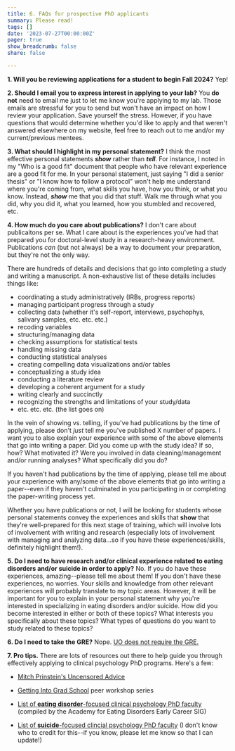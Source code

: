 ```yaml
---
title: 6. FAQs for prospective PhD applicants
summary: Please read!
tags: []
date: '2023-07-27T00:00:00Z'
pager: true
show_breadcrumb: false
share: false

---
```



**1. Will you be reviewing applications for a student to begin Fall 2024?** Yep! 

**2. Should I email you to express interest in applying to your lab?** You **do not** need to email me just to let me know you're applying to my lab. Those emails are stressful for you to send but won't have an impact on how I review your application. Save yourself the stress. However, if you have questions that would determine whether you'd like to apply and that weren't answered elsewhere on my website, feel free to reach out to me and/or my current/previous mentees.

**3. What should I highlight in my personal statement?** I think the most effective personal statements ***show*** rather than ***tell***. For instance, I noted in my "Who is a good fit" document that people who have relevant experience are a good fit for me. In your personal statement, just saying "I did a senior thesis" or "I know how to follow a protocol" won't help me understand where you're coming from, what skills you have, how you think, or what you know. Instead, ***show*** me that you did that stuff. Walk me through what you did, why you did it, what you learned, how you stumbled and recovered, etc.

**4. How much do you care about publications?** I don't care about publicaitons per se. What I care about is the experiences you've had that prepared you for doctoral-level study in a research-heavy environment. Publications *can* (but not always) be a way to document your preparation, but they're not the only way.

 There are hundreds of details and decisions that go into completing a study and writing a manuscript. A  non-exhaustive list of these details includes things like:
 - coordinating a study administratively (IRBs, progress reports)
 - managing participant progress through a study
 - collecting data (whether it's self-report, interviews, psychophys, salivary samples, etc. etc. etc.)
 - recoding variables
 - structuring/managing data
 - checking assumptions for statistical tests
 - handling missing data
 - conducting statistical analyses
 - creating compelling data visualizations and/or tables
 - conceptualizing a study idea
 - conducting a literature review
 - developing a coherent argument for a study
 - writing clearly and succinctly
 - recognizing the strengths and limitations of your study/data
 - etc. etc. etc. (the list goes on)
 
In the vein of showing vs. telling, if you've had publications by the time of applying, please don't *just* tell me you've published X number of papers. I want you to also explain your experience with some of the above elements that go into writing a paper. Did you come up with the study idea? If so, how? What motivated it? Were you involved in data cleaning/management and/or running analyses? What specifically did you do? 

If you haven't had publications by the time of applying, please tell me about your experience with any/some of the above elements that go into writing a paper--even if they haven't culminated in you participating in or completing the paper-writing process yet.

Whether you have publications or not, I will be looking for students whose personal statements convey the experiences and skills that **show** that they're well-prepared for this next stage of training, which will involve lots of involvement with writing and research (especially lots of involvement with managing and analyzing data...so if you have these experiences/skills, definitely highlight them!).

**5. Do I need to have research and/or clinical experience related to eating disorders and/or suicide in order to apply?** No. If you do have these experiences, amazing--please tell me about them! If you don't have these experiences, no worries. Your skills and knowledge from other relevant experiences will probably translate to my topic areas. However, it will be important for you to explain in your personal statement why you're interested in specializing in eating disorders and/or suicide. How did you become interested in either or both of these topics? What interests you specifically about these topics? What types of questions do you want to study related to these topics?

**6. Do I need to take the GRE?** Nope. [UO does not require the GRE.](https://psychology.uoregon.edu/graduates/doctoral-program/doctoral-admissions)

**7. Pro tips.** There are lots of resources out there to help guide you through effectively applying to clinical psychology PhD programs. Here's a few:

- [Mitch Prinstein's Uncensored Advice](https://mitch.web.unc.edu/wp-content/uploads/sites/4922/2017/02/MitchGradSchoolAdvice.pdf)

- [Getting Into Grad School](https://www.clinicalpsychphd.com) peer workshop series

- [List of **eating disorder**-focused clinical psychology PhD faculty](https://docs.google.com/spreadsheets/d/11U16wGt3PL8nJlEF3xfipsL64pAMGwMhuB26yH-JmYY/edit?pli=1#gid=0) (compiled by the Academy for Eating Disorders Early Career SIG)


- [List of **suicide**-focused clincial psychology PhD faculty](https://docs.google.com/spreadsheets/d/1pFkelS0l678qHVlEmLMwFcDo8k_5dP3MNYY5Ju_e_7Y/edit#gid=881470888) (I don't know who to credit for this--if you know, please let me know so that I can update!)

